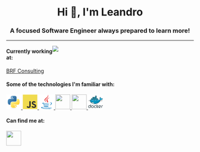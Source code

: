 <h1 align="center">Hi 👋, I'm Leandro</h1>
<h3 align="center">A focused Software Engineer always prepared to learn more!</h3>
<hr>

<div align="right">
  <img align="right" width="380" src="https://media.giphy.com/media/fQZX2aoRC1Tqw/giphy.gif" />
</div>

<div align="left">
  <h4 align="left">Currently working at:</h4>
  <p> <a href="https://www.brfconsulting.com/"> BRF Consulting</a></p>
  <h4 align="left">Some of the technologies I'm familiar with:</h4>
    <a href="https://www.python.org" target="_blank" rel="noreferrer"> 
      <img src="https://raw.githubusercontent.com/devicons/devicon/master/icons/python/python-original.svg" alt="python" width="40" height="40"/>
    </a>
    <a href="https://developer.mozilla.org/en-US/docs/Web/JavaScript" target="_blank" rel="noreferrer"> <img src="https://raw.githubusercontent.com/devicons/devicon/master/icons/javascript/javascript-original.svg" alt="javascript" width="40" height="40"/> </a>
    <a href="https://www.java.com" target="_blank" rel="noreferrer"> <img src="https://raw.githubusercontent.com/devicons/devicon/master/icons/java/java-original.svg" alt="java" width="40" height="40"/> </a>
    <a href="https://www.getdbt.com/">
    <img src="https://seeklogo.com/images/D/dbt-logo-500AB0BAA7-seeklogo.com.png" width="40" height="40"/>
    </a>
    <a href="https://www.snowflake.com/">
    <img src="https://assets.website-files.com/5d1126db676120bb4fe43762/5fa0775c8dc32dc5cce9150b_snowflake-icon.png" width="40" height="40"/>
    </a>
    <a href="https://www.docker.com/" target="_blank" rel="noreferrer"> <img src="https://raw.githubusercontent.com/devicons/devicon/master/icons/docker/docker-original-wordmark.svg" alt="docker" width="40" height="40"/> </a>

  <div align="left">
    <h4 align="left">Can find me at:</h4>
    <a href="https://www.linkedin.com/in/leandro-cavalcanti-a39202165/"><img src="https://upload.wikimedia.org/wikipedia/commons/thumb/f/f8/LinkedIn_icon_circle.svg/2048px-LinkedIn_icon_circle.svg.png" height="40" width="40"/> </a>
  </div>

</div>

<div>







